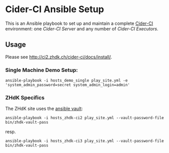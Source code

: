 Cider-CI Ansible Setup
======================

This is an Ansible playbook to set up and maintain a complete
[Cider-CI](https://github.com/cider-ci/cider-ci) environment: one _Cider-CI
Server_ and any number of _Cider-CI Executors_.


Usage
-----

Please see <http://ci2.zhdk.ch/cider-ci/docs/install/>.

### Single Machine Demo Setup:

    ansible-playbook -i hosts_demo_single play_site.yml -e 'system_admin_password=secret system_admin_login=admin'


### ZHdK Specifics

The ZHdK site uses the [ansible vault](https://docs.ansible.com/playbooks_vault.html):

    ansible-playbook -i hosts_zhdk-ci2 play_site.yml --vault-password-file bin/zhdk-vault-pass

resp.

    ansible-playbook -i hosts_zhdk-ci3 play_site.yml --vault-password-file bin/zhdk-vault-pass

